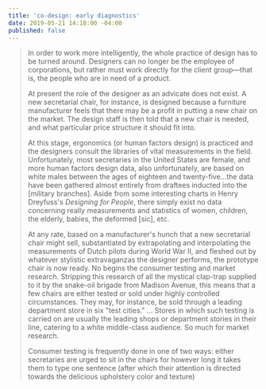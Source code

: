 ```yaml
---
title: 'co-design: early diagnostics'
date: 2019-05-21 14:18:00 -04:00
published: false
---
```


>In order to work more intelligently, the whole practice of design has to be turned around. Designers can no longer be the employee of corporations, but rather must work directly for the client group—that is, the people who are in need of a product.
>
>At present the role of the designer as an advicate does not exist. A new secretarial chair, for instance, is designed because a furniture manufacturer feels that there may be a profit in putting a new chair on the market. The design staff is then told that a new chair is needed, and what particular price structure it should fit into.
>
>At this stage, ergonomics (or human factors design) is practiced and the designers consult the libraries of vital measurements in the field. Unfortunately, most secretaries in the United States are female, and more human factors design data, also unfortunately, are based on white males between the ages of eighteen and twenty-five...the data have been gathered almost entirely from draftees inducted into the [military branches]. Aside from some interesting charts in Henry Dreyfuss's *Designing for People*, there simply exist no data concerning really measurements and statistics of women, children, the elderly, babies, the deformed [sic], etc.
>
>At any rate, based on a manufacturer's hunch that a new secretarial chair might sell, substantiated by extrapolating and interpolating the measurements of Dutch pilots during World War II, and fleshed out by whatever stylistic extravaganzas the designer performs, the prototype chair is now ready. No begins the consumer testing and market research. Stripping this research of all the mystical clap-trap supplied to it by the snake-oil brigade from Madison Avenue, this means that a few chairs are either tested or sold under highly controlled circumstances. They may, for instance, be sold through a leading department store in six "test cities." ... Stores in which such testing is carried on are usually the leading shops or department stories in their line, catering to a white middle-class audience. So much for market research.
>
>Consumer testing is frequently done in one of two ways: either secretaries are urged to sit in the chairs for however long it takes them to type one sentence (after which their attention is directed towards the delicious upholstery color and texture)